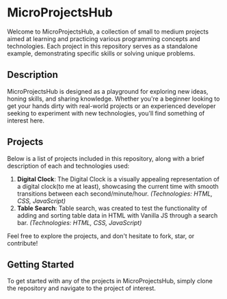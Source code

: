 # MicroProjectsHub

Welcome to MicroProjectsHub, a collection of small to medium projects aimed at learning and practicing various programming concepts and technologies. Each project in this repository serves as a standalone example, demonstrating specific skills or solving unique problems.

## Description

MicroProjectsHub is designed as a playground for exploring new ideas, honing skills, and sharing knowledge. Whether you're a beginner looking to get your hands dirty with real-world projects or an experienced developer seeking to experiment with new technologies, you'll find something of interest here.

## Projects

Below is a list of projects included in this repository, along with a brief description of each and technologies used:

1. **Digital Clock**: The Digital Clock is a visually appealing representation of a digital clock(to me at least), showcasing the current time with smooth transitions between each second/minute/hour. *(Technologies: HTML, CSS, JavaScript)*
2. **Table Search**: Table search, was created to test the functionality of adding and sorting table data in HTML with Vanilla JS through a search bar. *(Technologies: HTML, CSS, JavaScript)*

Feel free to explore the projects, and don't hesitate to fork, star, or contribute!

## Getting Started

To get started with any of the projects in MicroProjectsHub, simply clone the repository and navigate to the project of interest.